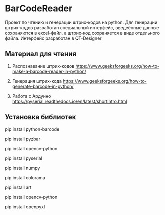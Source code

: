 # BarCodeReader
Проект по чтению и генерации штрих-кодов на python. Для генерации штрих-кодов разработан специальный интерфейс, введеённые данные сохраняются в excel-файл, 
а штрих-код сохраняется в виде отдельного файла. Интерфейс разработан в QT-Designer

## Материал для чтения

1. Распознавание штрих-кодов https://www.geeksforgeeks.org/how-to-make-a-barcode-reader-in-python/ 

2. Генерация штрих-кода https://www.geeksforgeeks.org/how-to-generate-barcode-in-python/
  
3. Работа с Ардуино https://pyserial.readthedocs.io/en/latest/shortintro.html

## Установка библиотек
pip install python-barcode

pip install pyzbar

pip install opencv-python

pip install pyserial

pip install numpy

pip install colorama

pip install art

pip install opencv-python

pip install openpyxl


